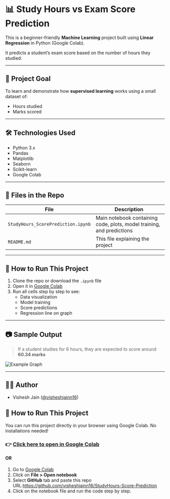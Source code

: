# 📊 Study Hours vs Exam Score Prediction

This is a beginner-friendly **Machine Learning** project built using **Linear Regression** in Python (Google Colab).

It predicts a student’s exam score based on the number of hours they studied.

---

## 🧠 Project Goal

To learn and demonstrate how **supervised learning** works using a small dataset of:
- Hours studied
- Marks scored

---

## 🛠️ Technologies Used

- Python 3.x
- Pandas
- Matplotlib
- Seaborn
- Scikit-learn
- Google Colab

---

## 📁 Files in the Repo

| File | Description |
|------|-------------|
| `StudyHours_ScorePrediction.ipynb` | Main notebook containing code, plots, model training, and predictions |
| `README.md` | This file explaining the project |

---

## 🚀 How to Run This Project

1. Clone the repo or download the `.ipynb` file
2. Open it in [Google Colab](https://colab.research.google.com/)
3. Run all cells step by step to see:
   - Data visualization
   - Model training
   - Score predictions
   - Regression line on graph

---

## 📷 Sample Output

> If a student studies for 6 hours, they are expected to score around **60.34 marks**

![Example Graph](https://i.imgur.com/BX7e2R5.png) <!-- Optional: Upload your own screenshot if needed -->

---

## 👨‍🎓 Author

- Vishesh Jain ([@visheshjainn16](https://github.com/visheshjainn16))


## 🚀 How to Run This Project

You can run this project directly in your browser using Google Colab. No installations needed!

### 👉 [Click here to open in Google Colab](https://colab.research.google.com/github/visheshjainn16/StudyHours-Score-Prediction/blob/main/StudyHours_ScorePrediction.ipynb)

#### OR

1. Go to [Google Colab](https://colab.research.google.com/)
2. Click on **File > Open notebook**
3. Select **GitHub** tab and paste this repo URL:https://github.com/visheshjainn16/StudyHours-Score-Prediction
4. Click on the notebook file and run the code step by step.



